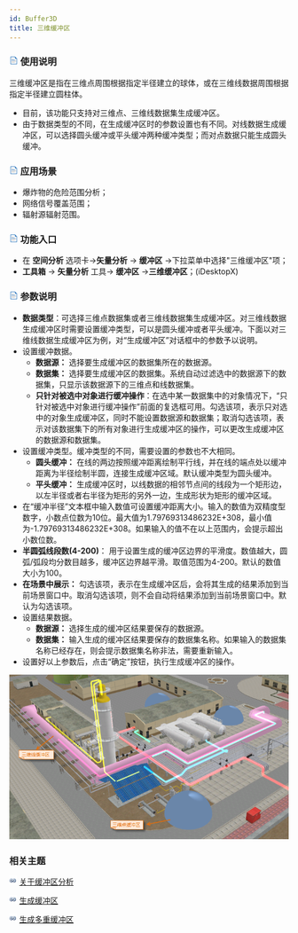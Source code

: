```yaml
---
id: Buffer3D
title: 三维缓冲区
---
```

### ![](../../../img/read.gif) 使用说明

三维缓冲区是指在三维点周围根据指定半径建立的球体，或在三维线数据周围根据指定半径建立圆柱体。

  * 目前，该功能只支持对三维点、三维线数据集生成缓冲区。
  * 由于数据类型的不同，在生成缓冲区时的参数设置也有不同。对线数据生成缓冲区，可以选择圆头缓冲或平头缓冲两种缓冲类型；而对点数据只能生成圆头缓冲。

### ![](../../../img/read.gif) 应用场景

  * 爆炸物的危险范围分析；
  * 网络信号覆盖范围；
  * 辐射源辐射范围。

### ![](../../../img/read.gif) 功能入口

  * 在 **空间分析** 选项卡->**矢量分析** -> **缓冲区** ->下拉菜单中选择"三维缓冲区"项；
  * **工具箱** -> **矢量分析** 工具-> **缓冲区** ->**三维缓冲区**；(iDesktopX)

### ![](../../../img/read.gif) 参数说明

* **数据类型**：可选择三维点数据集或者三维线数据集生成缓冲区。对三维线数据生成缓冲区时需要设置缓冲类型，可以是圆头缓冲或者平头缓冲。下面以对三维线数据生成缓冲区为例，对“生成缓冲区”对话框中的参数予以说明。
* 设置缓冲数据。
   * **数据源：** 选择要生成缓冲区的数据集所在的数据源。
   * **数据集：** 选择要生成缓冲区的数据集。系统自动过滤选中的数据源下的数据集，只显示该数据源下的三维点和线数据集。
   * **只针对被选中对象进行缓冲操作**：在选中某一数据集中的对象情况下，“只针对被选中对象进行缓冲操作”前面的复选框可用。勾选该项，表示只对选中的对象生成缓冲区，同时不能设置数据源和数据集；取消勾选该项，表示对该数据集下的所有对象进行生成缓冲区的操作，可以更改生成缓冲区的数据源和数据集。
* 设置缓冲类型。缓冲类型的不同，需要设置的参数也不大相同。
   * **圆头缓冲：** 在线的两边按照缓冲距离绘制平行线，并在线的端点处以缓冲距离为半径绘制半圆，连接生成缓冲区域。默认缓冲类型为圆头缓冲。
   * **平头缓冲：** 生成缓冲区时，以线数据的相邻节点间的线段为一个矩形边，以左半径或者右半径为矩形的另外一边，生成形状为矩形的缓冲区域。
* 在“缓冲半径”文本框中输入数值可设置缓冲距离大小。输入的数值为双精度型数字，小数点位数为10位。最大值为1.79769313486232E+308，最小值为-1.79769313486232E+308。如果输入的值不在以上范围内，会提示超出小数位数。
* **半圆弧线段数(4-200)**： 用于设置生成的缓冲区边界的平滑度。数值越大，圆弧/弧段均分数目越多，缓冲区边界越平滑。取值范围为4-200。默认的数值大小为100。
* **在场景中展示：** 勾选该项，表示在生成缓冲区后，会将其生成的结果添加到当前场景窗口中。取消勾选该项，则不会自动将结果添加到当前场景窗口中。默认为勾选该项。
* 设置结果数据。
   * **数据源：** 选择生成的缓冲区结果要保存的数据源。
   * **数据集：** 输入生成的缓冲区结果要保存的数据集名称。如果输入的数据集名称已经存在，则会提示数据集名称非法，需要重新输入。
* 设置好以上参数后，点击“确定”按钮，执行生成缓冲区的操作。

![](img/Buffer3DResult.png)  
  
###  相关主题

![](../../../img/smalltitle.png) [关于缓冲区分析](HowBufferWork)

![](../../../img/smalltitle.png) [生成缓冲区](SingleBuffer)

![](../../../img/smalltitle.png) [生成多重缓冲区](MutilBuffer)